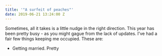 ```yaml
---
title: '"A surfeit of peaches"'
date: 2019-06-21 13:24:00 Z
---
```


Sometimes, all it takes is a little nudge in the right direction. This year has been pretty busy - as you might gague from the lack of updates. I've had a fair few things keeping me occupied. These are:

- Getting married. Pretty 
